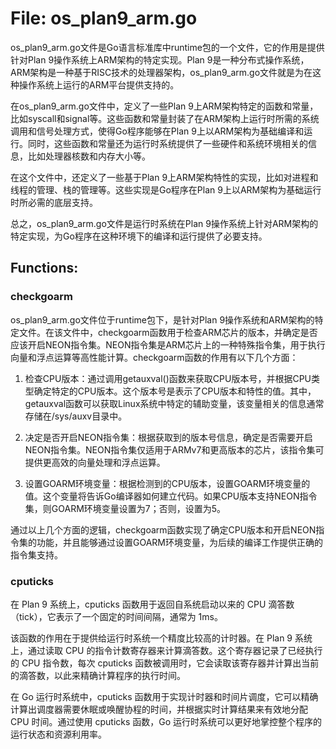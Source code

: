 # File: os_plan9_arm.go

os_plan9_arm.go文件是Go语言标准库中runtime包的一个文件，它的作用是提供针对Plan 9操作系统上ARM架构的特定实现。Plan 9是一种分布式操作系统，ARM架构是一种基于RISC技术的处理器架构，os_plan9_arm.go文件就是为在这种操作系统上运行的ARM平台提供支持的。

在os_plan9_arm.go文件中，定义了一些Plan 9上ARM架构特定的函数和常量，比如syscall和signal等。这些函数和常量封装了在ARM架构上运行时所需的系统调用和信号处理方式，使得Go程序能够在Plan 9上以ARM架构为基础编译和运行。同时，这些函数和常量还为运行时系统提供了一些硬件和系统环境相关的信息，比如处理器核数和内存大小等。

在这个文件中，还定义了一些基于Plan 9上ARM架构特性的实现，比如对进程和线程的管理、栈的管理等。这些实现是Go程序在Plan 9上以ARM架构为基础运行时所必需的底层支持。

总之，os_plan9_arm.go文件是运行时系统在Plan 9操作系统上针对ARM架构的特定实现，为Go程序在这种环境下的编译和运行提供了必要支持。

## Functions:

### checkgoarm

os_plan9_arm.go文件位于runtime包下，是针对Plan 9操作系统和ARM架构的特定文件。在该文件中，checkgoarm函数用于检查ARM芯片的版本，并确定是否应该开启NEON指令集。NEON指令集是ARM芯片上的一种特殊指令集，用于执行向量和浮点运算等高性能计算。checkgoarm函数的作用有以下几个方面：

1. 检查CPU版本：通过调用getauxval()函数来获取CPU版本号，并根据CPU类型确定特定的CPU版本。这个版本号是表示了CPU版本和特性的值。其中，getauxval函数可以获取Linux系统中特定的辅助变量，该变量相关的信息通常存储在/sys/auxv目录中。

2. 决定是否开启NEON指令集：根据获取到的版本号信息，确定是否需要开启NEON指令集。NEON指令集仅适用于ARMv7和更高版本的芯片，该指令集可提供更高效的向量处理和浮点运算。

3. 设置GOARM环境变量：根据检测到的CPU版本，设置GOARM环境变量的值。这个变量将告诉Go编译器如何建立代码。如果CPU版本支持NEON指令集，则GOARM环境变量设置为7；否则，设置为5。

通过以上几个方面的逻辑，checkgoarm函数实现了确定CPU版本和开启NEON指令集的功能，并且能够通过设置GOARM环境变量，为后续的编译工作提供正确的指令集支持。



### cputicks

在 Plan 9 系统上，cputicks 函数用于返回自系统启动以来的 CPU 滴答数（tick），它表示了一个固定的时间间隔，通常为 1ms。

该函数的作用在于提供给运行时系统一个精度比较高的计时器。在 Plan 9 系统上，通过读取 CPU 的指令计数寄存器来计算滴答数。这个寄存器记录了已经执行的 CPU 指令数，每次 cputicks 函数被调用时，它会读取该寄存器并计算出当前的滴答数，以此来精确计算程序的执行时间。

在 Go 运行时系统中，cputicks 函数用于实现计时器和时间片调度，它可以精确计算出调度器需要休眠或唤醒协程的时间，并根据实时计算结果来有效地分配 CPU 时间。通过使用 cputicks 函数，Go 运行时系统可以更好地掌控整个程序的运行状态和资源利用率。



